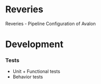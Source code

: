 # Reveries
Reveries - Pipeline Configuration of Avalon 

# Development
### Tests
* Unit + Functional tests
* Behavior tests
